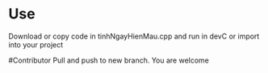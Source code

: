 # Use
Download or copy code in tinhNgayHienMau.cpp and run in devC or import into your project

#Contributor
Pull and push to new branch. You are welcome
